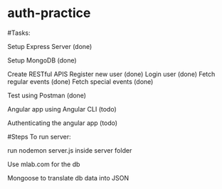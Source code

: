 # auth-practice

#Tasks:

Setup Express Server (done)

Setup MongoDB (done)

Create RESTful APIS
    Register new user (done)
    Login user (done)
    Fetch regular events (done)
    Fetch special events (done)

Test using Postman (done)

Angular app using Angular CLI (todo)

Authenticating the angular app (todo)

#Steps
To run server:

run nodemon server.js inside server folder

Use mlab.com for the db

Mongoose to translate db data into JSON
